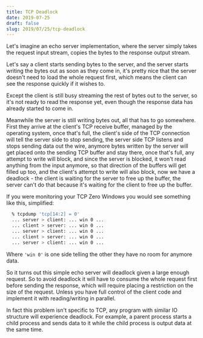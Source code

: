 ```yaml
---
title: TCP Deadlock
date: 2019-07-25
draft: false
slug: 2019/07/25/tcp-deadlock
---
```


Let's imagine an echo server implementation, where the server simply
takes the request input stream, copies the bytes to the response
output stream.

Let's say a client starts sending bytes to the server, and the server
starts writing the bytes out as soon as they come in, it's pretty nice
that the server doesn't need to load the whole request first, which
means the client can see the response quickly if it wishes to.

Except the client is still busy streaming the rest of bytes out to the
server, so it's not ready to read the response yet, even though the
response data has already started to come in.

Meanwhile the server is still writing bytes out, all that has to go
somewhere. First they arrive at the client's TCP receive buffer,
managed by the operating system, once that's full, the client's side
of the TCP connection will tell the server side to stop sending, the
server side TCP listens and stops sending data out the wire, anymore
bytes written by the server will get placed onto the sending TCP
buffer and stay there, once that's full, any attempt to write will
block, and since the server is blocked, it won't read anything from
the input anymore, so that direction of the buffers will get filled up
too, and the client's attempt to write will also block, now we have a
deadlock - the client is waiting for the server to free up the buffer,
the server can't do that because it's waiting for the client to free
up the buffer.

If you were monitoring your TCP Zero Windows you would see something
like this, simplified:

```sh
  % tcpdump 'tcp[14:2] = 0'
  ... server > client: ... win 0 ...
  ... client > server: ... win 0 ...
  ... server > client: ... win 0 ...
  ... client > server: ... win 0 ...
  ... server > client: ... win 0 ...
```

Where `'win 0'` is one side telling the other they have no room for
anymore data.

So it turns out this simple echo server will deadlock given a large
enough request. So to avoid deadlock it will have to consume the whole
request first before sending the response, which will require placing
a restriction on the size of the request. Unless you have full control
of the client code and implement it with reading/writing in parallel.

In fact this problem isn't specific to TCP, any program with similar
IO structure will experience deadlock. For example, a parent process
starts a child process and sends data to it while the child process is
output data at the same time.
